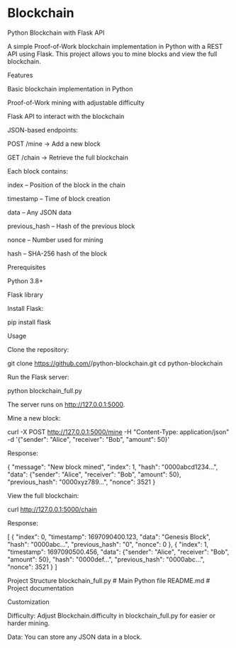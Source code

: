 # Blockchain
Python Blockchain with Flask API

A simple Proof-of-Work blockchain implementation in Python with a REST API using Flask. This project allows you to mine blocks and view the full blockchain.

Features

Basic blockchain implementation in Python

Proof-of-Work mining with adjustable difficulty

Flask API to interact with the blockchain

JSON-based endpoints:

POST /mine → Add a new block

GET /chain → Retrieve the full blockchain

Each block contains:

index – Position of the block in the chain

timestamp – Time of block creation

data – Any JSON data

previous_hash – Hash of the previous block

nonce – Number used for mining

hash – SHA-256 hash of the block

Prerequisites

Python 3.8+

Flask library

Install Flask:

pip install flask

Usage

Clone the repository:

git clone https://github.com/<your-username>/python-blockchain.git
cd python-blockchain


Run the Flask server:

python blockchain_full.py


The server runs on http://127.0.0.1:5000.

Mine a new block:

curl -X POST http://127.0.0.1:5000/mine -H "Content-Type: application/json" -d '{"sender": "Alice", "receiver": "Bob", "amount": 50}'


Response:

{
  "message": "New block mined",
  "index": 1,
  "hash": "0000abcd1234...",
  "data": {"sender": "Alice", "receiver": "Bob", "amount": 50},
  "previous_hash": "0000xyz789...",
  "nonce": 3521
}


View the full blockchain:

curl http://127.0.0.1:5000/chain


Response:

[
  {
    "index": 0,
    "timestamp": 1697090400.123,
    "data": "Genesis Block",
    "hash": "0000abc...",
    "previous_hash": "0",
    "nonce": 0
  },
  {
    "index": 1,
    "timestamp": 1697090500.456,
    "data": {"sender": "Alice", "receiver": "Bob", "amount": 50},
    "hash": "0000def...",
    "previous_hash": "0000abc...",
    "nonce": 3521
  }
]

Project Structure
blockchain_full.py   # Main Python file
README.md            # Project documentation

Customization

Difficulty: Adjust Blockchain.difficulty in blockchain_full.py for easier or harder mining.

Data: You can store any JSON data in a block.
